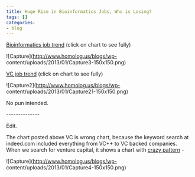 ```yaml
---
title: Huge Rise in Bioinformatics Jobs, Who is Losing?
tags: []
categories:
- blog
---
```

[Bioinformatics job
trend](http://www.indeed.com/jobanalytics/jobtrends?q=bioinformatics&l=)
(click on chart to see fully)
<!--more-->

![Capture](http://www.homolog.us/blogs/wp-
content/uploads/2013/01/Capture3-150x150.png)

[VC job trend](http://www.indeed.com/jobanalytics/jobtrends?q=vc&l=) (click on
chart to see fully)

![Capture2](http://www.homolog.us/blogs/wp-
content/uploads/2013/01/Capture21-150x150.png)

No pun intended.

\--------------

Edit.

The chart posted above VC is wrong chart, because the keyword search at
indeed.com included everything from VC++ to VC backed companies. When we
search for venture capital, it shows a chart with [crazy
pattern](http://www.indeed.com/jobanalytics/jobtrends?q=venture+capital&l=) \-

![Capture](http://www.homolog.us/blogs/wp-
content/uploads/2013/01/Capture4-150x150.png)

